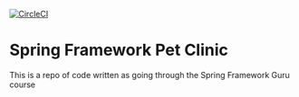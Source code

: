 [![CircleCI](https://circleci.com/gh/jgilbert90042/sfg-pet-clinic.svg?style=svg)](https://circleci.com/gh/jgilbert90042/sfg-pet-clinic)

# Spring Framework Pet Clinic

This is a repo of code written as going through the Spring Framework Guru course